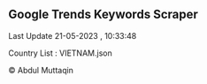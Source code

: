 

## Google Trends Keywords Scraper 
 
Last Update 21-05-2023 , 10:33:48

Country List :
VIETNAM.json



© Abdul Muttaqin 
